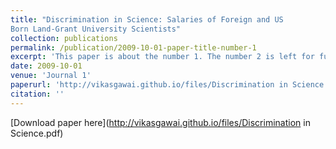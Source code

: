```yaml
---
title: "Discrimination in Science: Salaries of Foreign and US
Born Land-Grant University Scientists"
collection: publications
permalink: /publication/2009-10-01-paper-title-number-1
excerpt: 'This paper is about the number 1. The number 2 is left for future work.'
date: 2009-10-01
venue: 'Journal 1'
paperurl: 'http://vikasgawai.github.io/files/Discrimination in Science.pdf'
citation: ''
---
```



[Download paper here](http://vikasgawai.github.io/files/Discrimination in Science.pdf)
